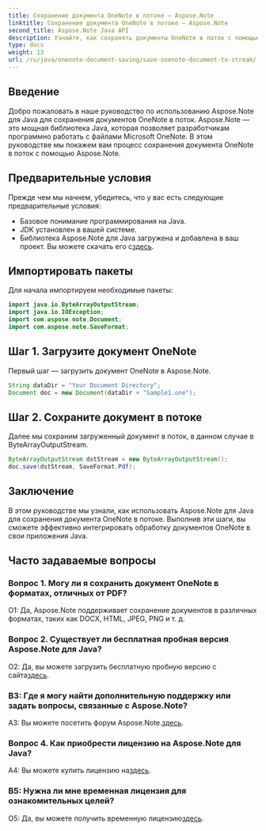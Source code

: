 ```yaml
---
title: Сохранение документа OneNote в потоке — Aspose.Note
linktitle: Сохранение документа OneNote в потоке — Aspose.Note
second_title: Aspose.Note Java API
description: Узнайте, как сохранять документы OneNote в поток с помощью Aspose.Note для Java. Следуйте нашему пошаговому руководству для эффективной интеграции в ваши приложения Java.
type: docs
weight: 13
url: /ru/java/onenote-document-saving/save-onenote-document-to-stream/
---
```

## Введение

Добро пожаловать в наше руководство по использованию Aspose.Note для Java для сохранения документов OneNote в поток. Aspose.Note — это мощная библиотека Java, которая позволяет разработчикам программно работать с файлами Microsoft OneNote. В этом руководстве мы покажем вам процесс сохранения документа OneNote в поток с помощью Aspose.Note.

## Предварительные условия

Прежде чем мы начнем, убедитесь, что у вас есть следующие предварительные условия:

- Базовое понимание программирования на Java.
- JDK установлен в вашей системе.
-  Библиотека Aspose.Note для Java загружена и добавлена в ваш проект. Вы можете скачать его с[здесь](https://releases.aspose.com/note/java/).

## Импортировать пакеты

Для начала импортируем необходимые пакеты:

```java
import java.io.ByteArrayOutputStream;
import java.io.IOException;
import com.aspose.note.Document;
import com.aspose.note.SaveFormat;
```

## Шаг 1. Загрузите документ OneNote

Первый шаг — загрузить документ OneNote в Aspose.Note.

```java
String dataDir = "Your Document Directory";
Document doc = new Document(dataDir + "Sample1.one");
```

## Шаг 2. Сохраните документ в потоке

Далее мы сохраним загруженный документ в поток, в данном случае в ByteArrayOutputStream.

```java
ByteArrayOutputStream dstStream = new ByteArrayOutputStream();
doc.save(dstStream, SaveFormat.Pdf);
```

## Заключение

В этом руководстве мы узнали, как использовать Aspose.Note для Java для сохранения документа OneNote в потоке. Выполнив эти шаги, вы сможете эффективно интегрировать обработку документов OneNote в свои приложения Java.

## Часто задаваемые вопросы

### Вопрос 1. Могу ли я сохранить документ OneNote в форматах, отличных от PDF?

О1: Да, Aspose.Note поддерживает сохранение документов в различных форматах, таких как DOCX, HTML, JPEG, PNG и т. д. 

### Вопрос 2. Существует ли бесплатная пробная версия Aspose.Note для Java?

 О2: Да, вы можете загрузить бесплатную пробную версию с сайта[здесь](https://releases.aspose.com/).

### В3: Где я могу найти дополнительную поддержку или задать вопросы, связанные с Aspose.Note?

 A3: Вы можете посетить форум Aspose.Note.[здесь](https://forum.aspose.com/c/note/28).

### Вопрос 4. Как приобрести лицензию на Aspose.Note для Java?

 A4: Вы можете купить лицензию на[здесь](https://purchase.aspose.com/buy).

### В5: Нужна ли мне временная лицензия для ознакомительных целей?

 О5: Да, вы можете получить временную лицензию[здесь](https://purchase.aspose.com/temporary-license/).